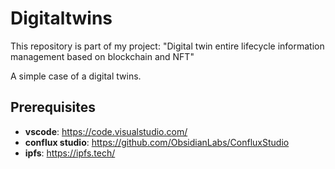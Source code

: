 # Digitaltwins
This repository is part of my project: "Digital twin entire lifecycle information management based on blockchain and NFT" 

 A simple case of a digital twins.
 
## Prerequisites
- **vscode**: https://code.visualstudio.com/
- **conflux studio**: https://github.com/ObsidianLabs/ConfluxStudio
- **ipfs**: https://ipfs.tech/

